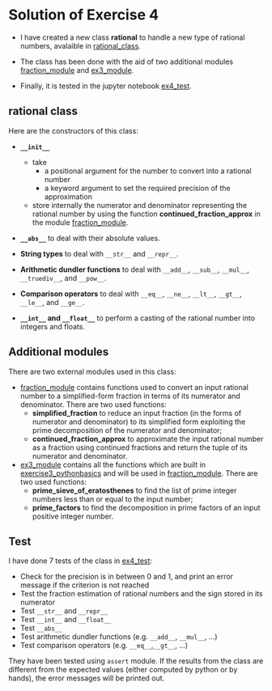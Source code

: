 # Solution of Exercise 4

- I have created a new class **rational** to handle a new type of rational numbers, avalaible in [rational_class](rational_class.py).

- The class has been done with the aid of two additional modules [fraction_module](fraction_module.py) and [ex3_module](ex3_module.py).

- Finally, it is tested in the jupyter notebook [ex4_test](ex4_test.ipynb).


## rational class
Here are the constructors of this class:
* **``__init__``** 
  - take
    - a positional argument for the number to convert into a rational number
    - a keyword argument to set the required precision of the approximation
  - store internally the numerator and denominator representing the rational number by using the function **continued_fraction_approx** in the module [fraction_module](fraction_module.py).
  
* **``__abs__``** to deal with their absolute values.

* **String types** to deal with ``__str__`` and ``__repr__``.

* **Arithmetic dundler functions** to deal with ``__add__``, ``__sub__``, ``__mul__``, ``__truediv__``, and ``__pow__``.

* **Comparison operators** to deal with ``__eq__``, ``__ne__``, ``__lt__``, ``__gt__``, ``__le__``, and ``__ge__``.

* **``__int__`` and ``__float__``** to perform a casting of the rational number into integers and floats.


## Additional modules
There are two external modules used in this class:
* [fraction_module](fraction_module.py) contains functions used to convert an input rational number to a simplified-form fraction in terms of its numerator and denominator. There are two used functions:
  - **simplified_fraction** to reduce an input fraction (in the forms of numerator and denominator) to its simplified form exploiting the prime decomposition of the numerator and denominator;
  - **continued_fraction_approx** to approximate the input rational number as a fraction using continued fractions and return the tuple of its numerator and denominator.
* [ex3_module](ex3_module.py) contains all the functions which are built in [exercise3_pythonbasics](../ex3) and will be used in [fraction_module](fraction_module.py). There are two used functions:
  - **prime_sieve_of_eratosthenes** to find the list of prime integer numbers less than or equal to the input number;
  - **prime_factors** to find the decomposition in prime factors of an input positive integer number.
  

## Test
I have done 7 tests of the class in [ex4_test](ex4_test.ipynb):
* Check for the precision is in between 0 and 1, and print an error message if the criterion is not reached
* Test the fraction estimation of rational numbers and the sign stored in its numerator
* Test ``__str__`` and ``__repr__``
* Test ``__int__`` and ``__float__``
* Test ``__abs__``
* Test arithmetic dundler functions (e.g. ``__add__``, ``__mul__``, ...)
* Test comparison operators (e.g. ``__eq__``,``__gt__``, ...)

They have been tested using ``assert`` module. If the results from the class are different from the expected values (either computed by python or by hands), the error messages will be printed out.
